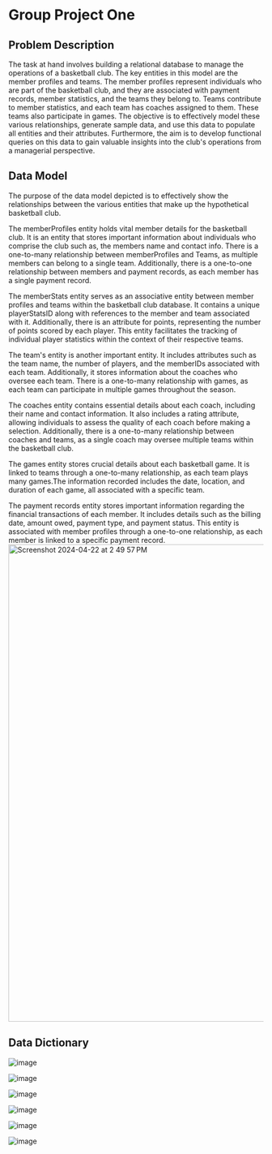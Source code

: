 # Group Project One


## Problem Description
The task at hand involves building a relational database to manage the operations of a basketball club. The key entities in this model are the member profiles and teams. The member profiles represent individuals who are part of the basketball club, and they are associated with payment records, member statistics, and the teams they belong to. Teams contribute to member statistics, and each team has coaches assigned to them. These teams also participate in games. The objective is to effectively model these various relationships, generate sample data, and use this data to populate all entities and their attributes. Furthermore, the aim is to develop functional queries on this data to gain valuable insights into the club's operations from a managerial perspective.

## Data Model
The purpose of the data model depicted is to effectively show the relationships between the various entities that make up the hypothetical basketball club. 

The memberProfiles entity holds vital member details for the basketball club. It is an entity that stores important information about individuals who comprise the club such as, the members name and contact info. There is a one-to-many relationship between memberProfiles and Teams, as multiple members can belong to a single team. Additionally, there is a one-to-one relationship between members and payment records, as each member has a single payment record.

The memberStats entity serves as an associative entity between member profiles and teams within the basketball club database. It contains a unique playerStatsID along with references to the member and team associated with it. Additionally, there is an attribute for points, representing the number of points scored by each player. This entity facilitates the tracking of individual player statistics within the context of their respective teams.

The team's entity is another important entity. It includes attributes such as the team name, the number of players, and the memberIDs associated with each team. Additionally, it stores information about the coaches who oversee each team. There is a one-to-many relationship with games, as each team can participate in multiple games throughout the season.

The coaches entity contains essential details about each coach, including their name and contact information. It also includes a rating attribute, allowing individuals to assess the quality of each coach before making a selection. Additionally, there is a one-to-many relationship between coaches and teams, as a single coach may oversee multiple teams within the basketball club.

The games entity stores crucial details about each basketball game. It is linked to teams through a one-to-many relationship, as each team plays many games.The information recorded includes the date, location, and duration of each game, all associated with a specific team.

The payment records entity stores important information regarding the financial transactions of each member. It includes details such as the billing date, amount owed, payment type, and payment status. This entity is associated with member profiles through a one-to-one relationship, as each member is linked to a specific payment record.
<img width="941" alt="Screenshot 2024-04-22 at 2 49 57 PM" src="https://github.com/shriyatummalapalli/Group-Project-One/assets/167737199/12c2a3a3-a08e-42a7-9043-5ccce81ea550">


## Data Dictionary
![image](https://github.com/shriyatummalapalli/Group-Project-One/assets/167737199/35beb05a-10c6-4910-8c21-084d05ef091c)

![image](https://github.com/shriyatummalapalli/Group-Project-One/assets/167737199/00169132-8d1a-4b07-856b-2832cde069d2)

![image](https://github.com/shriyatummalapalli/Group-Project-One/assets/167737199/c2610644-1046-4e6a-8188-2a53527e25f2)

![image](https://github.com/shriyatummalapalli/Group-Project-One/assets/167737199/cdc1806b-d701-4b84-85c3-3e9b632ea2f2)

![image](https://github.com/shriyatummalapalli/Group-Project-One/assets/167737199/ca8b74df-3c31-4da9-b1ed-7eb421432f7e)

![image](https://github.com/shriyatummalapalli/Group-Project-One/assets/167737199/291e0e8f-c07f-48d7-8543-b4d214186096)











